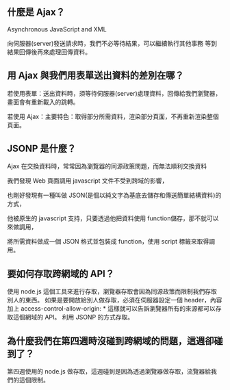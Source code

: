 ## 什麼是 Ajax？

Asynchronous JavaScript and XML

向伺服器(server)發送請求時，我們不必等待結果，可以繼續執行其他事務
等到結果回傳後再來處理回傳資料。



## 用 Ajax 與我們用表單送出資料的差別在哪？

若使用表單：送出資料時，須等待伺服器(server)處理資料，回傳給我們瀏覽器，畫面會有重新載入的跳轉。

若使用 Ajax：主要特色：取得部分所需資料，渲染部分頁面，不再重新渲染整個頁面。

## JSONP 是什麼？

Ajax 在交換資料時，常常因為瀏覽器的同源政策問題，而無法順利交換資料

我們發現 Web 頁面調用 javascript 文件不受到跨域的影響，

也剛好發現有一種叫做 JSON(是個以純文字為基底去儲存和傳送簡單結構資料)的方式，

他被原生的 javascript 支持，只要透過他把資料使用 function儲存，那不就可以來做調用，

將所需資料做成一個 JSON 格式並包裝成 function，使用 script 標籤來取得調用。

## 要如何存取跨網域的 API？

使用 node.js 這個工具來進行存取，瀏覽器存取會因為同源政策而限制我們存取別人的東西。
如果是要開放給別人做存取，必須在伺服器設定一個 header，內容加上 access-control-allow-origin: *
這樣就可以告訴瀏覽器所有的來源都可以存取這個網域的 API。
利用 JSONP 的方式存取。

## 為什麼我們在第四週時沒碰到跨網域的問題，這週卻碰到了？

第四週使用的 node.js 做存取，這週碰到是因為透過瀏覽器做存取，流覽器給我們的這個限制。